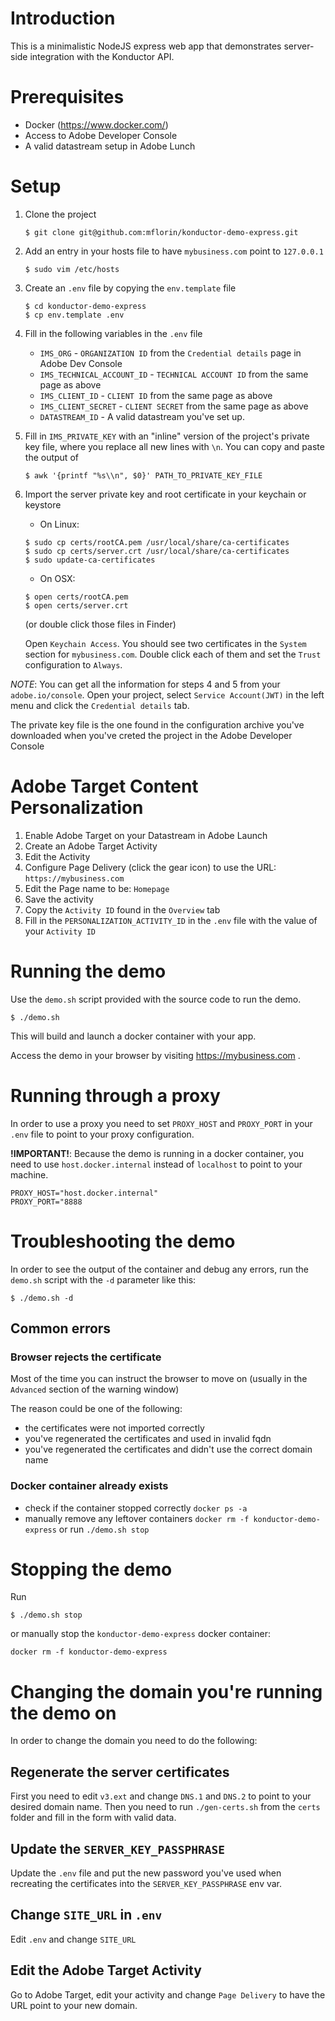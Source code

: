 # Introduction

This is a minimalistic NodeJS express web app that demonstrates server-side 
integration with the Konductor API.

# Prerequisites

- Docker (https://www.docker.com/)
- Access to Adobe Developer Console
- A valid datastream setup in Adobe Lunch

# Setup

1. Clone the project
    ```
    $ git clone git@github.com:mflorin/konductor-demo-express.git
    ```
2. Add an entry in your hosts file to have `mybusiness.com` point to `127.0.0.1`
    ```shell
    $ sudo vim /etc/hosts
    ```
3. Create an `.env` file by copying the `env.template` file
    ```
    $ cd konductor-demo-express
    $ cp env.template .env
    ```
4. Fill in the following variables in the `.env` file 
    - `IMS_ORG` - `ORGANIZATION ID` from the `Credential details` page in Adobe Dev Console
    - `IMS_TECHNICAL_ACCOUNT_ID` - `TECHNICAL ACCOUNT ID` from the same page as above
    - `IMS_CLIENT_ID` - `CLIENT ID` from the same page as above
    - `IMS_CLIENT_SECRET` - `CLIENT SECRET` from the same page as above
    - `DATASTREAM_ID` - A valid datastream you've set up.

5. Fill in `IMS_PRIVATE_KEY` with an "inline" version of the project's private key file, where you replace all new lines with `\n`.
You can copy and paste the output of 
    ```shell
    $ awk '{printf "%s\\n", $0}' PATH_TO_PRIVATE_KEY_FILE
    ```

6. Import the server private key and root certificate in your keychain or keystore
    - On Linux:
    ```shell
    $ sudo cp certs/rootCA.pem /usr/local/share/ca-certificates
    $ sudo cp certs/server.crt /usr/local/share/ca-certificates
    $ sudo update-ca-certificates
    ```
    - On OSX:
    ```shell
    $ open certs/rootCA.pem
    $ open certs/server.crt
    ```
    (or double click those files in Finder)
   
    Open `Keychain Access`. You should see two certificates in the `System` section for 
    `mybusiness.com`. Double click each of them and set the `Trust` configuration to `Always`. 

*NOTE*: You can get all the information for steps 4 and 5 from your `adobe.io/console`.
Open your project, select `Service Account(JWT)` in the left menu and click the `Credential details` tab.

The private key file is the one found in the configuration archive you've downloaded
when you've creted the project in the Adobe Developer Console

# Adobe Target Content Personalization

1. Enable Adobe Target on your Datastream in Adobe Launch
2. Create an Adobe Target Activity
3. Edit the Activity
4. Configure Page Delivery (click the gear icon) to use the URL: `https://mybusiness.com`
5. Edit the Page name to be: `Homepage`
6. Save the activity
7. Copy the `Activity ID` found in the `Overview` tab
8. Fill in the `PERSONALIZATION_ACTIVITY_ID` in the `.env` file with the value of your `Activity ID`

# Running the demo

Use the `demo.sh` script provided with the source code to run the demo.
```shell
$ ./demo.sh
```

This will build and launch a docker container with your app.

Access the demo in your browser by visiting https://mybusiness.com .

# Running through a proxy

In order to use a proxy you need to set `PROXY_HOST` and `PROXY_PORT` in your `.env` file to point to your proxy configuration.

**!IMPORTANT!**: Because the demo is running in a docker container, you need to use `host.docker.internal` instead
of `localhost` to point to your machine.

```dotenv
PROXY_HOST="host.docker.internal"
PROXY_PORT="8888
```

# Troubleshooting the demo

In order to see the output of the container and debug any errors, run the 
`demo.sh` script with the `-d` parameter like this:

```shell
$ ./demo.sh -d
```

## Common errors

### Browser rejects the certificate

Most of the time you can instruct the browser to move on (usually in the `Advanced` section of the warning window)

The reason could be one of the following:
- the certificates were not imported correctly
- you've regenerated the certificates and used in invalid fqdn
- you've regenerated the certificates and didn't use the correct domain name

### Docker container already exists

- check if the container stopped correctly `docker ps -a`
- manually remove any leftover containers `docker rm -f konductor-demo-express` or run `./demo.sh stop`

# Stopping the demo

Run
```shell
$ ./demo.sh stop
```

or manually stop the `konductor-demo-express` docker container:

```shell
docker rm -f konductor-demo-express
```

# Changing the domain you're running the demo on

In order to change the domain you need to do the following:

## Regenerate the server certificates

First you need to edit `v3.ext` and change `DNS.1` and `DNS.2` to point to your desired domain name.
Then you need to run `./gen-certs.sh` from the `certs` folder and fill in the form with valid data.

## Update the `SERVER_KEY_PASSPHRASE`

Update the `.env` file and put the new password you've used when recreating the certificates into
the `SERVER_KEY_PASSPHRASE` env var.

## Change `SITE_URL` in `.env`

Edit `.env` and change `SITE_URL`

## Edit the Adobe Target Activity

Go to Adobe Target, edit your activity and change `Page Delivery` to have the URL point to your new domain.
